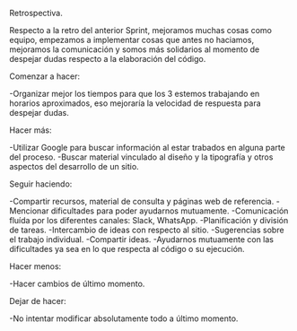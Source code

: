 Retrospectiva.

Respecto a la retro del anterior Sprint, mejoramos muchas cosas como equipo, empezamos a implementar cosas que antes no haciamos, mejoramos la comunicación y somos más solidarios al momento de despejar dudas respecto a la elaboración del código.

Comenzar a hacer: 

-Organizar mejor los tiempos para que los 3 estemos trabajando en horarios aproximados, eso mejoraría la velocidad de respuesta para despejar dudas. 

Hacer más:

-Utilizar Google para buscar información al estar trabados en alguna parte del proceso.
-Buscar material vinculado al diseño y la tipografía y otros aspectos del desarrollo de un sitio.


Seguir haciendo: 

-Compartir recursos, material de consulta y páginas web de referencia. 
-Mencionar dificultades para poder ayudarnos mutuamente.
-Comunicación fluída por los diferentes canales: Slack, WhatsApp.
-Planificación y división de tareas.
-Intercambio de ideas con respecto al sitio.
-Sugerencias sobre el trabajo individual.
-Compartir ideas.
-Ayudarnos mutuamente con las dificultades ya sea en lo que respecta al código o su ejecución.

Hacer menos:

-Hacer cambios de último momento.

Dejar de hacer: 

-No intentar modificar absolutamente todo a último momento.